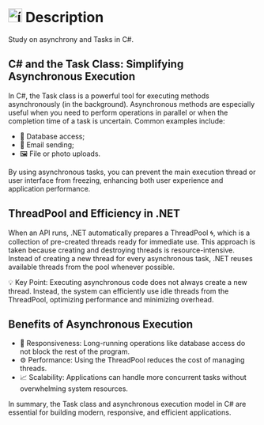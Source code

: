 # <img src="https://github.com/user-attachments/assets/caabfdf0-0f9e-44a3-8200-c6579fe87887" alt="ícone de descrição" width="28"> Description
Study on asynchrony and Tasks in C#.

## C# and the Task Class: Simplifying Asynchronous Execution

In C#, the Task class is a powerful tool for executing methods asynchronously (in the background). Asynchronous methods are especially useful when you need to perform operations in parallel or when the completion time of a task is uncertain. Common examples include:

- 📂 Database access;
- 📧 Email sending;
- 🖼️ File or photo uploads.

By using asynchronous tasks, you can prevent the main execution thread or user interface from freezing, enhancing both user experience and application performance.

## ThreadPool and Efficiency in .NET

When an API runs, .NET automatically prepares a ThreadPool 🌀, which is a collection of pre-created threads ready for immediate use. This approach is taken because creating and destroying threads is resource-intensive. Instead of creating a new thread for every asynchronous task, .NET reuses available threads from the pool whenever possible.

💡 Key Point: Executing asynchronous code does not always create a new thread. Instead, the system can efficiently use idle threads from the ThreadPool, optimizing performance and minimizing overhead.

## Benefits of Asynchronous Execution

- 🚀 Responsiveness: Long-running operations like database access do not block the rest of the program.
- ⚙️ Performance: Using the ThreadPool reduces the cost of managing threads.
- 📈 Scalability: Applications can handle more concurrent tasks without overwhelming system resources.

In summary, the Task class and asynchronous execution model in C# are essential for building modern, responsive, and efficient applications.
